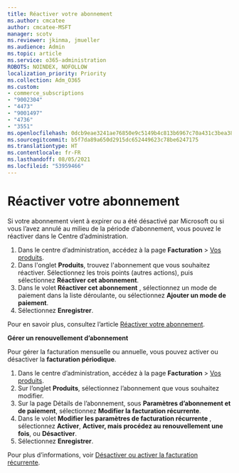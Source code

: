 ```yaml
---
title: Réactiver votre abonnement
ms.author: cmcatee
author: cmcatee-MSFT
manager: scotv
ms.reviewer: jkinma, jmueller
ms.audience: Admin
ms.topic: article
ms.service: o365-administration
ROBOTS: NOINDEX, NOFOLLOW
localization_priority: Priority
ms.collection: Adm_O365
ms.custom:
- commerce_subscriptions
- "9002304"
- "4473"
- "9001497"
- "4736"
- "3551"
ms.openlocfilehash: 0dcb9eae3241ae76850e9c5149b4c813b6967c70a431c3bea38fba1843967a95
ms.sourcegitcommit: b5f7da89a650d2915dc652449623c78be6247175
ms.translationtype: HT
ms.contentlocale: fr-FR
ms.lasthandoff: 08/05/2021
ms.locfileid: "53959466"
---
```

# <a name="reactivate-your-subscription"></a>Réactiver votre abonnement

Si votre abonnement vient à expirer ou a été désactivé par Microsoft ou si vous l’avez annulé au milieu de la période d’abonnement, vous pouvez le réactiver dans le Centre d’administration.

1. Dans le centre d’administration, accédez à la page **Facturation** > [Vos produits](https://go.microsoft.com/fwlink/p/?linkid=842054).
2. Dans l'onglet **Produits**, trouvez l'abonnement que vous souhaitez réactiver. Sélectionnez les trois points (autres actions), puis sélectionnez **Réactiver cet abonnement**.
3. Dans le volet **Réactiver cet abonnement** , sélectionnez un mode de paiement dans la liste déroulante, ou sélectionnez **Ajouter un mode de paiement**.
4. Sélectionnez **Enregistrer**.

Pour en savoir plus, consultez l’article [Réactiver votre abonnement](/microsoft-365/commerce/subscriptions/reactivate-your-subscription).

**Gérer un renouvellement d’abonnement**

Pour gérer la facturation mensuelle ou annuelle, vous pouvez activer ou désactiver la **facturation périodique**.

1. Dans le centre d’administration, accédez à la page **Facturation** > [Vos produits](https://go.microsoft.com/fwlink/p/?linkid=842054).
2. Sur l’onglet **Produits**, sélectionnez l’abonnement que vous souhaitez modifier.
3. Sur la page Détails de l’abonnement, sous **Paramètres d’abonnement et de paiement**, sélectionnez **Modifier la facturation récurrente**.
4. Dans le volet **Modifier les paramètres de facturation récurrente** , sélectionnez **Activer**, **Activer, mais procédez au renouvellement une fois**, ou **Désactiver**.
5. Sélectionnez **Enregistrer**.

Pour plus d’informations, voir [Désactiver ou activer la facturation récurrente](/microsoft-365/commerce/subscriptions/renew-your-subscription#turn-recurring-billing-off-or-on).